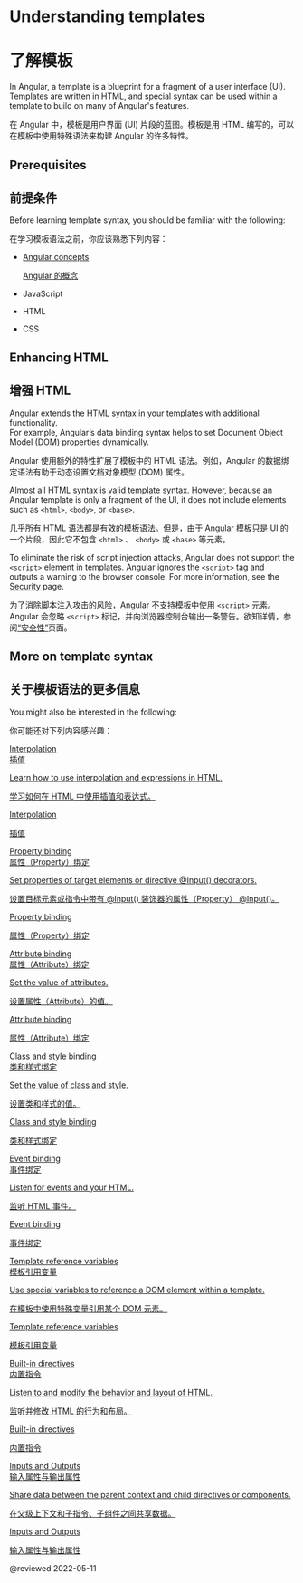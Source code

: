 # Understanding templates

# 了解模板

In Angular, a template is a blueprint for a fragment of a user interface (UI).  Templates are written in HTML, and special syntax can be used within a template to build on many of Angular's features.

在 Angular 中，模板是用户界面 (UI) 片段的蓝图。模板是用 HTML 编写的，可以在模板中使用特殊语法来构建 Angular 的许多特性。

## Prerequisites

## 前提条件

Before learning template syntax, you should be familiar with the following:

在学习模板语法之前，你应该熟悉下列内容：

* [Angular concepts](guide/architecture)

  [Angular 的概念](guide/architecture)

* JavaScript

* HTML

* CSS

## Enhancing HTML

## 增强 HTML

Angular extends the HTML syntax in your templates with additional functionality.  
For example, Angular’s data binding syntax helps to set Document Object Model (DOM) properties dynamically.

Angular 使用额外的特性扩展了模板中的 HTML 语法。例如，Angular 的数据绑定语法有助于动态设置文档对象模型 (DOM) 属性。

Almost all HTML syntax is valid template syntax.  However, because an Angular template is only a fragment of the UI, it does not include elements such as `<html>`, `<body>`, or `<base>`.

几乎所有 HTML 语法都是有效的模板语法。但是，由于 Angular 模板只是 UI 的一个片段，因此它不包含 `<html>` 、 `<body>` 或 `<base>` 等元素。

<div class="alert is-important">

To eliminate the risk of script injection attacks, Angular does not support the `<script>` element in templates.  Angular ignores the `<script>` tag and outputs a warning to the browser console.
For more information, see the [Security](guide/security) page.

为了消除脚本注入攻击的风险，Angular 不支持模板中使用 `<script>` 元素。Angular 会忽略 `<script>` 标记，并向浏览器控制台输出一条警告。欲知详情，参阅[“安全性”](guide/security)页面。

</div>

## More on template syntax

## 关于模板语法的更多信息

You might also be interested in the following:

你可能还对下列内容感兴趣：

<div class="card-container">
    <a href="guide/interpolation" class="docs-card" title="Interpolation">
    <section>Interpolation</section>
    <section>插值</section>
    <p>Learn how to use interpolation and expressions in HTML.</p>
    <p>学习如何在 HTML 中使用插值和表达式。</p>
    <p class="card-footer">Interpolation</p>
    <p class="card-footer">插值</p>
</a>
<a href="guide/property-binding" class="docs-card" title="Property binding">
    <section>Property binding</section>
    <section>属性（Property）绑定</section>
    <p>Set properties of target elements or directive @Input() decorators.</p>
    <p>设置目标元素或指令中带有 @Input() 装饰器的属性（Property） @Input()。</p>
    <p class="card-footer">Property binding</p>
    <p class="card-footer">属性（Property）绑定</p>
</a>
<a href="guide/attribute-binding" class="docs-card" title="Attribute binding">
    <section>Attribute binding</section>
    <section>属性（Attribute）绑定</section>
    <p>Set the value of attributes.</p>
    <p>设置属性（Attribute）的值。</p>
    <p class="card-footer">Attribute binding</p>
    <p class="card-footer">属性（Attribute）绑定</p>
</a>
<a href="guide/class-binding" class="docs-card" title="Class and style binding">
    <section>Class and style binding</section>
    <section>类和样式绑定</section>
    <p>Set the value of class and style.</p>
    <p>设置类和样式的值。</p>
    <p class="card-footer">Class and style binding</p>
    <p class="card-footer">类和样式绑定</p>
</a>
<a href="guide/event-binding" class="docs-card" title="Event binding">
    <section>Event binding</section>
    <section>事件绑定</section>
    <p>Listen for events and your HTML.</p>
    <p>监听 HTML 事件。</p>
    <p class="card-footer">Event binding</p>
    <p class="card-footer">事件绑定</p>
</a>
<a href="guide/template-reference-variables" class="docs-card" title="Template reference variables">
    <section>Template reference variables</section>
    <section>模板引用变量</section>
    <p>Use special variables to reference a DOM element within a template.</p>
    <p>在模板中使用特殊变量引用某个 DOM 元素。</p>
    <p class="card-footer">Template reference variables</p>
    <p class="card-footer">模板引用变量</p>
</a>
<a href="guide/built-in-directives" class="docs-card" title="Built-in directives">
    <section>Built-in directives</section>
    <section>内置指令</section>
    <p>Listen to and modify the behavior and layout of HTML.</p>
    <p>监听并修改 HTML 的行为和布局。</p>
    <p class="card-footer">Built-in directives</p>
    <p class="card-footer">内置指令</p>
</a>
<a href="guide/inputs-outputs" class="docs-card" title="Inputs and Outputs">
    <section>Inputs and Outputs</section>
    <section>输入属性与输出属性</section>
    <p>Share data between the parent context and child directives or components.</p>
    <p>在父级上下文和子指令、子组件之间共享数据。</p>
    <p class="card-footer">Inputs and Outputs</p>
    <p class="card-footer">输入属性与输出属性</p>
</a>
</div>

@reviewed 2022-05-11

